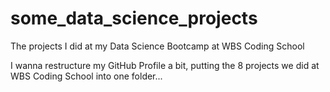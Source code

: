 # some_data_science_projects
The projects I did at my Data Science Bootcamp at WBS Coding School

I wanna restructure my GitHub Profile a bit, putting the 8 projects we did at WBS Coding School into one folder...
